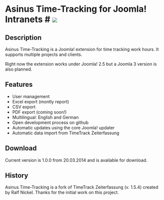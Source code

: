 # Asinus Time-Tracking for Joomla! Intranets # ![](https://img.shields.io/badge/maintained%3F-no!-red.svg?style=flat)

## Description ##
Asinus Time-Tracking is a Joomla! extension for time tracking work hours. It supports multiple projects and clients.

Right now the extension works under Joomla! 2.5 but a Joomla 3 version is also planned.

## Features ##

- User management
- Excel export (montly report)
- CSV export
- PDF export (coming soon!)
- Multilingual: English and German
- Open development process on github
- Automatic updates using the core Joomla! updater
- Automatic data import from TimeTrack Zeiterfassung

## Download ##

Current version is 1.0.0 from 20.03.2014 and is available for download.

## History ##

Asinus Time-Tracking is a fork of TimeTrack Zeiterfassung (v. 1.5.4) created by Ralf Nickel. Thanks for the initial work on this project.

